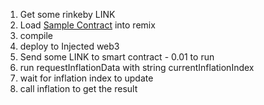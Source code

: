 1. Get some rinkeby LINK
2. Load [Sample Contract](https://remix.ethereum.org/#url=https://raw.githubusercontent.com/truflation/quickstart/main/Truflation.sol) into remix
3. compile
4. deploy to Injected web3
5. Send some LINK to smart contract - 0.01 to run
6. run requestInflationData with string currentInflationIndex
7. wait for inflation index to update
8. call inflation to get the result
